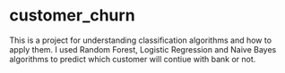 # customer_churn

This is a project for understanding classification algorithms and how to apply them. I used Random Forest, Logistic Regression and Naive Bayes algorithms to predict which customer will contiue with bank or not.
